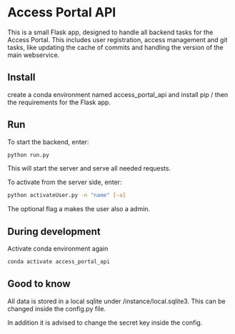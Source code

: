 # Access Portal API
This is a small Flask app, designed to handle all backend tasks for the Access Portal. This includes user registration, access management and git tasks, like updating the cache of commits and handling the version of the main webservice.

## Install
create a conda environment named access_portal_api and install pip / then the requirements for the Flask app.

## Run
To start the backend, enter:
```sh
python run.py
```
This will start the server and serve all needed requests.

To activate from the server side, enter:
```sh
python activateUser.py -n "name" [-a]
```
The optional flag a makes the user also a admin.


## During development
Activate conda environment again
```sh
conda activate access_portal_api
```

## Good to know
All data is stored in a local sqlite under /instance/local.sqlite3. This can be changed inside the config.py file.

In addition it is advised to change the secret key inside the config.